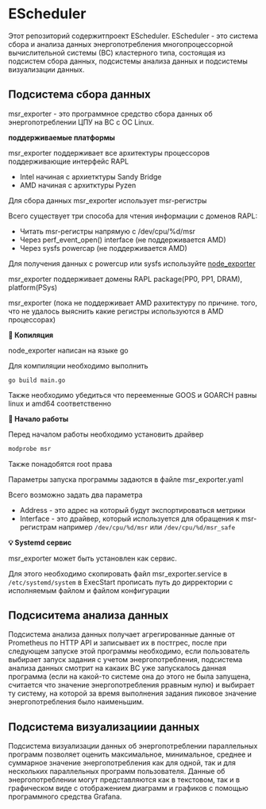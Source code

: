 # EScheduler
Этот репозиторий содержитпроект EScheduler. EScheduler - это система сбора и анализа данных энергопотребления многопроцессорной вычислительной системы (ВС) кластерного типа, состоящая из подсистем сбора данных, подсистемы анализа данных  и подсистемы визуализации данных.
## Подсистема сбора данных

msr_exporter - это программное средство сбора данных об энергопотреблении ЦПУ на ВС с ОС Linux.

**поддерживаемые платформы**

msr_exporter поддерживает все архитектуры процессоров поддерживающие интерфейс RAPL

- Intel начиная с архиетктуры Sandy Bridge
- AMD начиная с архитктуры Pyzen

Для сбора данных msr_exporter использует msr-регистры

Всего существует три способа для чтения информации с доменов RAPL:

- Читать msr-регистры напрямую с /dev/cpu/%d/msr
- Через perf_event_open() interface (не поддерживается AMD)
- Через sysfs powercap (не поддерживается AMD)

Для получения данных с powercup или sysfs используйте [node_exporter](https://github.com/prometheus/node_exporter)

msr_exporter поддерживает домены RAPL package(PP0, PP1, DRAM), platform(PSys)

msr_exporter (пока не поддерживает AMD рахитектуру по причине. того, что не удалось выяснить какие регистры используются в AMD процессорах)

**💾 Копиляция**

node_exporter написан на языке go

Для компиляции необходимо выполнить 

```
go build main.go
```

Также необходимо убедиться что перееменные GOOS и GOARCH равны linux и amd64 соответственно

**🚀 Начало работы**

Перед началом работы необходимо установить драйвер 

```bash
modprobe msr
```

Также понадобятся root права

Параметры запуска программы задаются в файле msr_exporter.yaml

Всего возможно задать два параметра 

- Address - это адрес на который будут экспортироваться метрики
- Interface - это драйвер, который используется для обращения к msr-регистрам например `/dev/cpu/%d/msr` или `/dev/cpu/%d/msr_safe`

**💡 Systemd сервис**

msr_exporter может быть установлен как сервис.

Для этого необходимо скопировать файл msr_exporter.service  в `/etc/systemd/system` в ExecStart прописать путь до дирректории с исполняемым файлом и файлом конфигурации

## Подсиситема анализа данных
Подсистема анализа данных получает агрегированные данные от Prometheus по HTTP API и записывает их в постгрес, после при следующем запуске этой программы необходимо, если пользователь выбирает запуск задания с учетом энергопотребления, подсистема анализа данных смотрит на какаих ВС уже запускалось данная программа (если на какой-то системе она до этого не была запущена, считается что значение энергопотребления рравным нулю) и выбирает ту систему, на которой за время выполнения задания пиковое значение энергопотребления было наименьшим.

## Подсистема визуализациии данных
Подсистема визуализации данных об энергопотреблении параллельных программ позволяет оценить максимальное, минимальное, среднее и суммарное значение энергопотребления как для одной, так и для нескольких параллельных программ пользователя. Данные об энергопотреблении могут представляются как в текстовом, так и в графическом виде с отображением диаграмм и графиков с помощью программного средства Grafana.
